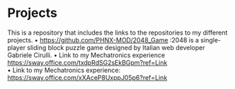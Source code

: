 # Projects
This is a repository that includes the links to the repositories to my different projects.
•    https://github.com/PHNX-MOD/2048_Game  :2048 is a single-player sliding block puzzle game designed by Italian web developer Gabriele Cirulli. 
•    Link to my Mechatronics experience  https://sway.office.com/txdpRdSG2sEkBGpm?ref=Link  
•    Link to my Mechatronics experience: https://sway.office.com/xXAceP8UxppJ05p6?ref=Link
